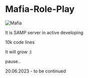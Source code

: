 # Mafia-Role-Play
![Mafia](https://user-images.githubusercontent.com/83402627/209432325-4adfca57-f07c-41ef-85cb-bf81c3cb622c.png)

It is SAMP server in active developing 

10k code lines

It will grow
:)

pause..

20.06.2023 - to be continued
